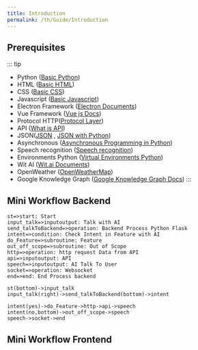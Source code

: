 ```yaml
---
title: Introduction
permalink: /th/Guide/Introduction
---
```


## Prerequisites <Badge text="Need" type="tip" />

::: tip

- Python ([Basic Python](https://www.w3schools.com/python/))
- HTML ([Basic HTML](https://www.w3schools.com/html/))
- CSS ([Basic CSS](https://www.w3schools.com/css/))
- Javascript ([Basic Javascript](https://www.w3schools.com/js/))
- Electron Framework ([Electron Documents](https://www.electronjs.org/docs/latest))
- Vue Framework ([Vue js Docs](https://vuejs.org/guide/introduction.html))
- Protocol HTTP([Protocol Layer](https://www.cloudflare.com/en-ca/learning/network-layer/what-is-a-protocol/))
- API ([What is API](https://www.mulesoft.com/resources/api/what-is-an-api))
- JSON([JSON](https://developer.mozilla.org/en-US/docs/Learn/JavaScript/Objects/JSON) , [JSON with Python](https://stackpython.co/tutorial/json-python))
- Asynchronous ([Asynchronous Programming in Python](https://medium.com/velotio-perspectives/an-introduction-to-asynchronous-programming-in-python-af0189a88bbb))
- Speech recognition ([Speech recognition](https://realpython.com/python-speech-recognition/))
- Environments Python ([Virtual Environments Python](https://docs.python.org/3/library/venv.html))
- Wit AI ([Wit.ai Documents](https://wit.ai/docs))
- OpenWeather ([OpenWeatherMap](https://openweathermap.org/api))
- Google Knowledge Graph ([Google Knowledge Graph Docs](https://developers.google.com/knowledge-graph))
  :::

## Mini Workflow Backend

```flow
st=>start: Start
input_talk=>inputoutput: Talk with AI
send_talkToBackend=>operation: Backend Process Python Flask
intent=>condition: Check Intent in Feature with AI
do_Feature=>subroutine: Feature
out_off_scope=>subroutine: Out of Scope
http=>operation: http request Data from API
api=>inputoutput: API
speech=>inputoutput: AI Talk To User
socket=>operation: Websocket
end=>end: End Process backend

st(bottom)->input_talk
input_talk(right)->send_talkToBackend(bottom)->intent

intent(yes)->do_Feature->http->api->speech
intent(no,bottom)->out_off_scope->speech
speech->socket->end
```

## Mini Workflow Frontend
